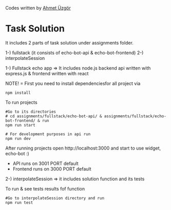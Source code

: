 Codes written by [Ahmet Üzgör](https://www.linkedin.com/in/ahmet-uzgor-a1397a134/)

# Task Solution

It includes 2 parts of task solution under assignments folder. 

1-) fullstack (it consists of echo-bot-api & echo-bot-frontend)
2-) interpolateSession


1-) Fullstack echo app => It includes node.js backend api written with express.js & frontend written with react

NOTE! = First you need to install dependenciesfor all project via
```
npm install
```

To run projects
```
#Go to its directories
# cd assignments/fullstack/echo-bot-api/ & assignments/fullstack/echo-bot-frontend/ & run
npm run start

# For development purposes in api run
npm run dev 
```

After running projects open http://localhost:3000 and start to use widget, echo-bot :)

- API runs on 3001 PORT default
- Frontend runs on 3000 PORT default


2-) interpolateSession => it includes solution function and its tests

To run & see tests results fof function
```
#Go to interpolateSession directory and run
npm run test
```